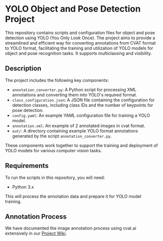 # YOLO Object and Pose Detection Project

This repository contains scripts and configuration files for object and pose detection using YOLO (You Only Look Once). The project aims to provide a streamlined and efficient way for converting annotations from CVAT format to YOLO format, facilitating the training and utilization of YOLO models for object and pose recognition tasks. It supports multiclassing and visibility.

## Description

The project includes the following key components:

- `annotation_converter.py`: A Python script for processing XML annotations and converting them into YOLO's required format.
- `class_configuration.json`: A JSON file containing the configuration for detection classes, including class IDs and the number of keypoints for pose detection.
- `config.yaml`: An example YAML configuration file for training a YOLO model.
- `annotation.xml`: An example of 2 annotated images in cvat format.
- `out/`: A directory containing example YOLO format annotations generated by the script `annotation_converter.py`.


These components work together to support the training and deployment of YOLO models for various computer vision tasks.

## Requirements

To run the scripts in this repository, you will need:

- Python 3.x


This will process the annotation data and prepare it for YOLO model training.

## Annotation Process

We have documented the image annotation process using cvat.ai extensively in our [Project Wiki](https://github.com/santiagocpineiro/yolo-pose-annotation-with-cvat.wiki.git).

